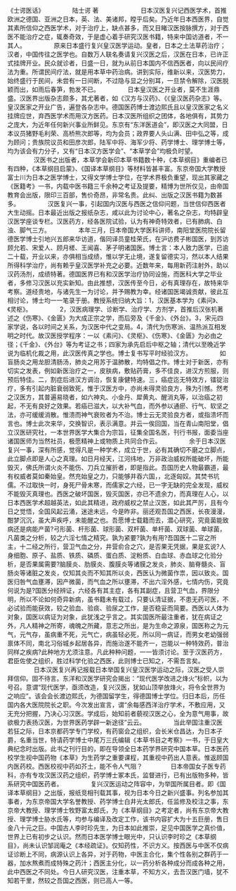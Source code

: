 <!-- { "loadSidebar": true } -->
《士谔医话》
　　
　　陆士谔 著 
　　
　　
　　日本汉医复兴记西医学术，首推欧洲之德国、亚洲之日本，英、法、美诸邦，瞠乎后矣。乃近年日本西医界，自觉其素所信仰之西医学术，对于治疗上，缺点甚多，而又目睹汉医按脉撰方，对于西医不能治疗之症，辄奏奇效，于是虚心着手研究汉医书籍，特来中国访道者，不一其人。
　　
　　原来日本盛行复兴皇汉医学运动。皇者，日本之土法草药治疗；汉者，中国传往之医学也。自数万人联名奏请复兴汉医之后，汉医在日本，已许正式挂牌开业。民众就诊者，日盛一日，就为从前日本国内不信西医者，向以民间疗法为重。所谓民间疗法，就是用本草中药治病。讲到实际，维新以来，汉医势力，始终盛行于民间，未尝有一日间断，不过隐与显之分别耳，一旦禁令解除，汉医脱颖而出，如雨后春笋，勃发不已。
　　
　　日本皇汉医之开业者，莫不生涯鼎盛。汉医界出版杂志颇多，其尤著者，如《汉方与汉药》、《《皇汉医药杂志》等。皇汉医家之开业广告，遍登各杂志中。德国医药博士渡边熙氏且以皇汉医家之名义挂牌应世，弃西医学术而用汉方医药。日本汉医所组织之团体，各地俱有，其势力之庞大，为近年任何新兴事业所鲜见。东京有“东洋医道会”，即汉医之大同盟，日本议员猪野毛利荣、高桥熊次郎等，均为会员；政界要人头山满、田中弘之等，成为顾问；贵族院议员和田彦次郎，陆军中将、海军少将、药学博士、理学博士等，均为该会有力分子，又有“日本汉方医学会”、“本草学会”均极负时望。
　　
　　汉医书之出版者，本草学会新印本草书籍数十种，《本草纲目》重编者已有四种，《本草纲目启蒙》、《国译本草纲目》等材料皆甚丰富。东京帝国大学教授富士川为日本之医学博士，又得文学博士学位，在学术界极负重望，现出其家藏之《医籍考》一书，内载中医书籍三千余种之考证及提要，精博为世所仅见，由帝国教育会出版，限印三百部，售价奇昂，非常名贵。此纠、出版之汉医书籍为数甚多。
　　
　　汉医复兴一事，引起国内汉医与西医之信仰问题，当世信仰西医者大生动摇。日本最近出版之报纸杂志，咸以此为讨论中心，著名之杂志，均特辟皇汉医学座谈专栏。汉医药方，经各医院试验，认为有神奇特效者，已有肺病、白浊、脚气三方。
　　
　　本年三月，日本帝国大学医科讲师，南阳堂医院院长留德医学博士引地兴五郎来华访道，偕同译员童桂荣氏，在沪访费子彬国医，到苏访顾允若、宋爱人、顾月槎、王闻喜、茅子明诸国医。博士言：本人致力医学，已逾二十载，开业以来，亦俱相当成绩，惟以学无止境，遂复留德实习，然以本人结果所得科学治疗，尚有赖乎皇汉医学补充之必要。近数年来，每用新药注射外，助以汉药汤剂，成绩特著。德国医界已有和汉医学治疗协同设施，而医科大学之毕业者，多修习汉医以充实新知。由此推想，汉医传至今日，必有真理存在，故特来华考察。道经贵地，与诸先生一为讨论，并予赐教为幸。经诸国医竭诚贡献，彼此互相讨论，博士均一一笔录于册。教授系统归纳大旨：1，汉医基本学为《素问》、《灵枢》。
　　
　　2，汉医病理学、诊断学、治疗学、方剂学，首推后汉张机著述之《伤寒》、《金匮》为大成正宗之学，而后旁及《千金》、《外台》。3，宋元四家学说，各以时间之关系，为汉医中代之变局。4，清代为伤寒派、温热派互相发明之时代。故汉医授学程序：一以《素问》、《灵枢》、《伤寒》、《金匮》为必由之径；《千金》、《外台》等为考证之书；四家为承先启后中枢之轴；清代以至晚近学说为临机化裁之用，此汉医传真之学也。博士复书写平时经验汉方。
　　
　　如盲肠炎之用龙胆清肠汤，肺炎之用苏于温肺散，均特倡之作。博士对于新医，亦有切实之发表，例如新医治疗之一，皮肤病，敷贴药膏，多不佳良，进汉方煎服，则预后特佳。二，割症后进汉方调治，恢复康健特速。三，癌症迄无特效方，镭锭治疗，多有引起内脏衰弱致死，惟于汉医方中，亦尚未得灵验良方，殊为引憾。然考之汉医方，其普遍易晓者，如六神丸、小金丹、犀黄丸、醒消丸等，以治癌之初起，不无有良好之效果。若癌已滋大，以大补气血，而外参以通瘀、行气、软坚之法，亦可缓缓消散。惟溃而神气衰败者为不治。博士云无灵验良方者，或指溃坏而言也。博士此次来华，交换智识，表示满意。并云一俟回国，当在青山南阳堂，倡立汉医研究社，一本世界医学大集合为宗旨，征集全国名医，刊行书报，面委当座诸国医师为当然社员，极愿精神上或物质上共同合作云。
　　
　　余于日本汉医复兴一事，深有所感，觉得凡是一种学术，成立于世，必有其确切不磨之立脚点，此立脚点即是人心之真理。如日月经天，江河纬地，万非政治威权所能破坏，所能毁灭，佛氏所谓火炎不能伤、刀兵立摧折者，即是指此。吾国历史人物最霸道，最有权威者莫如秦始皇。然充始皇之力，只能够并吞六国，，北逐匈奴。其焚书坑儒。不过取快一时，身死尸骨未寒，而儒家之六经，已一字无缺的完全发现，威权不能毁灭真理也。西医之破坏国医，毁灭国医，亦已不遗余力，而真理在人心，以日本西医学术超越英法，如此其精进，政府威权之禁止汉医，如此其严厉，且有今日之觉悟，全国风起云涌，迷途未远，今是昨非。丽还观吾国之西医，长夜漫漫，酣梦沉沉，虽大声疾呼，未能醒之也。吾愿博士载籍而去，潜心研究，究竟菌能致病还是病能产菌?弓形菌、杆形菌、球形菌、双杆菌、单杆菌、双球菌、单球菌，凡菌类之分析，较之六淫七情之精究。孰为紧要?孰为有用?吾国医十二官之所主，十二经之所行，营卫气血之分，井营俞合之穴，是否果无凭据，果是玄说?人身细胞、原子、盐质、铁质、磷质、蛋白质、淀粉质、白血球、赤血球之化验分析，是否果属需要?脑膜炎、肋膜炎、腹膜炎等诸膜之发炎，肺炎、脑脊髓炎、盲肠炎等诸脏之发炎，仅知其炎而不知其所以炎，西医认为微菌作祟，因以致炎。国医归咎气血壅滞，因产微菌，而气血之所以壅滞，不出六淫外感，七情内伤，究竟何说为是?国医分经辨证，六经各有其主症，各有其副症，且营卫气血，界限分明，所以不论如何奇异新病，虽书籍未有载过，只要认清证据，不患无药可医，不必试验而能获效，较之验血、验痰、验尿之工作，是否稳妥而简要。西医以人体为对象，国医以病证为对象，此犹浅之乎言之。其实国医所最注重者，犹在病证之外，凡人精神之所寄，魂魄之所藏，意志之所出，是为生命之源泉，国医称之为元气，元气存，虽病重不死，元气亡，病虽轻必死，所以同一病证，而男女老幼强弱禀体不同，南北习俗城乡起居各异，而施治遂不能齐一，岂能以一种特效药，普治同样之疾病?此种地方尤须注意。凡此种种问题，一一皆须讨论。至于汉医药方，君臣佐使之组织，胜过科学化验之西医，此则博士已知之，不需吾言矣。
　　
　　日本汉医复兴再记报载日本举国复兴皇汉医学运动之际，汉医之受人崇拜信仰。固不待言。东洋和汉医学研究会揭出：“现代医学改进之烽火”标帜，以为号召。意谓“现代医学，亟须改造，复兴汉医，犹如山顶举放烽火，将令全世界为之响应”。该会会长渡边熙氏，为德国留学生，得德国博士学位。归日本后，历任国内各大医院院长之职。今次发出宣言，谓“余每感西洋治疗学术，不敷应用，又无充分把握，乃决心习汉医。学成后，始知前者藐视汉医之心，全为意气用事，故欲极力表扬汉医，为世界医药学辟一新途径”云云。
　　
　　当此举国注重汉医若狂之际，日本京都药学专门学校，有药窗会之组织，会长米仓昌达，为日本子爵，名重当世，特请药学博士中尾万三氏编辑《本草书目之考察》一书，于日皇大典纪念时出版。此书之刊行目的，即在导领全日本药学界研究中国本草。日本医药校学生视中国药物《本草》为生药学之重要课程，其重视中药出人意表。惟返顾国内医药校。西医校视中药如芥土，能不令人气阻？
　　
　　日本帝国女子医专药科，亦有专攻汉医汉药之组织，药学博士冢本氏，监督进行，已有出版物多种，皆系研究中国医药者。
　　
　　复兴汉医运动之阵容中，为举国所属目者。即《国译本草纲目》之出版，报纸竞相刊载其事，视为日本今日之新兴盛事。列名参加其事者，为东京帝国大学名誉教授、药学博士白井光太郎氏，任监修及校注之事，东京帝大教授、理学博士牧野富太郎氏，为《本草纲目》之考定者，尚有东京帝大教授、理学博士胁水氏等，均参与编译及改定工作，该书内容扩大为十五巨册，售日金八十元之巨。中国古人李时珍先生，为日本如此推崇，足见中国医学之真价值，世界上已有初步之认识。然而日本医学博士眼光中，只认识李时珍之《本草纲目》，尚未认识邹润庵之《本经疏证》。仅知药性，不识方义。按西医与中医不仅病证诊断上不同，病源认识上各异，对于药物，中医主合化，集个性各别之群药于一器，加水熬煮而成特殊之药汁；西医主分化，以一药分析各种成分而成各种之用，此中西医之不同处。今日人研究汉医，注重本草，不知方义，去吾汉医门墙，犹不知若干里，然较之吾国之西医，则已高人一等。
　　
